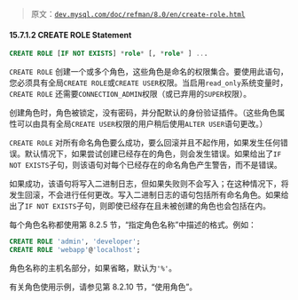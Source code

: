 > 原文：[`dev.mysql.com/doc/refman/8.0/en/create-role.html`](https://dev.mysql.com/doc/refman/8.0/en/create-role.html)

#### 15.7.1.2 CREATE ROLE Statement

```sql
CREATE ROLE [IF NOT EXISTS] *role* [, *role* ] ...
```

`CREATE ROLE` 创建一个或多个角色，这些角色是命名的权限集合。要使用此语句，您必须具有全局`CREATE ROLE`或`CREATE USER`权限。当启用`read_only`系统变量时，`CREATE ROLE` 还需要`CONNECTION_ADMIN`权限（或已弃用的`SUPER`权限）。

创建角色时，角色被锁定，没有密码，并分配默认的身份验证插件。（这些角色属性可以由具有全局`CREATE USER`权限的用户稍后使用`ALTER USER`语句更改。）

`CREATE ROLE` 对所有命名角色要么成功，要么回滚并且不起作用，如果发生任何错误。默认情况下，如果尝试创建已经存在的角色，则会发生错误。如果给出了`IF NOT EXISTS`子句，则该语句对每个已经存在的命名角色产生警告，而不是错误。

如果成功，该语句将写入二进制日志，但如果失败则不会写入；在这种情况下，将发生回滚，不会进行任何更改。写入二进制日志的语句包括所有命名角色。如果给出了`IF NOT EXISTS`子句，则即使已经存在且未被创建的角色也会包括在内。

每个角色名称都使用第 8.2.5 节，“指定角色名称”中描述的格式。例如：

```sql
CREATE ROLE 'admin', 'developer';
CREATE ROLE 'webapp'@'localhost';
```

角色名称的主机名部分，如果省略，默认为`'%'`。

有关角色使用示例，请参见第 8.2.10 节，“使用角色”。
